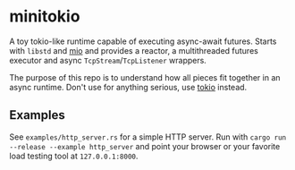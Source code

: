 # minitokio

A toy tokio-like runtime capable of executing async-await futures.
Starts with `libstd` and [mio](https://github.com/tokio-rs/mio) and provides a reactor,
a multithreaded futures executor and async `TcpStream`/`TcpListener` wrappers.

The purpose of this repo is to understand how all pieces fit together in an async runtime.
Don't use for anything serious, use [tokio](https://tokio.rs/) instead.

## Examples

See `examples/http_server.rs` for a simple HTTP server. Run with `cargo run --release --example http_server`
and point your browser or your favorite load testing tool at `127.0.0.1:8000`.
